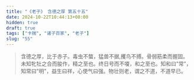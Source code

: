```yaml
---
title: "《老子》 含德之厚 第五十五"
date: 2024-10-22T10:44:13+08:00
hidden: true
draft: true
tags: ["卡揣", "诸子百家", "老子"]
slug: "55"
---
```


> 含德之厚，比于赤子。毒虫不螫，猛兽不据,攫鸟不搏。骨弱筋柔而握固。未知牝牡之合而朘作，精之至也。终日号而不嗄，和之至也。知和曰"常"，知常曰"明"，益生曰祥，心使气曰强。物壮则老，谓之不道，不道早已。
